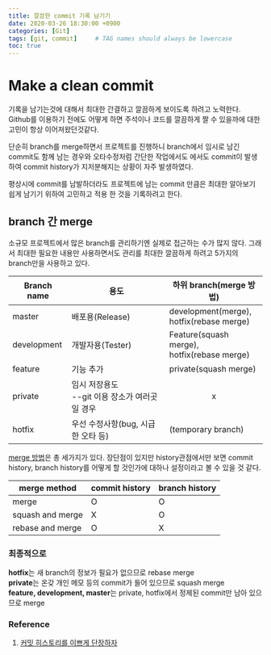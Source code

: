```yaml
---
title: 깔끔한 commit 기록 남기기
date: 2020-03-26 18:30:00 +0900
categories: [Git]
tags: [git, commit]     # TAG names should always be lowercase
toc: true
---
```


# Make a clean commit

기록을 남기는것에 대해서 최대한 간결하고 깔끔하게 보이도록 하려고 노력한다.
Github를 이용하기 전에도 어떻게 하면 주석이나 코드를 깔끔하게 짤 수 있을까에 대한 고민이 항상 이어져왔던것같다.   

단순히 branch를 merge하면서 프로젝트를 진행하니 branch에서 임시로 남긴 commit도 함께 남는 경우와 오타수정처럼 간단한 작업에서도 에서도 commit이 발생하여 commit history가 지저분해지는 상황이 자주 발생하였다.

평상시에 commit를 남발하더라도 프로젝트에 남는 commit 만큼은 최대한 알아보기 쉽게 남기기 위하여 고민하고 적용 한 것을 기록하려고 한다.


## branch 간 merge  

소규모 프로젝트에서 많은 branch를 관리하기엔 실제로 접근하는 수가 많지 않다.
그래서 최대한 필요한 내용만 사용하면서도 관리를 최대한 깔끔하게 하려고 5가지의 branch만을 사용하고 있다.

| Branch name | 용도 | 하위 branch(merge 방법) |
|------------|------|-----------|    
| master | 배포용(Release) |  development(merge),<br> hotfix(rebase merge) |
| development | 개발자용(Tester) | Feature(squash merge),<br> hotfix(rebase merge) |  
| feature | 기능 추가 | private(squash merge) |
| private | 임시 저장용도<br> --git 이용 장소가 여러곳일 경우 | <center>x</center>|
| hotfix | 우선 수정사항(bug, 시급한 오타 등) | (temporary branch) |

[merge 방법](https://evan-moon.github.io/2019/08/30/commit-history-merge-strategy/)은 총 세가지가 있다.
장단점이 있지만 history관점에서만 보면 commit history, branch history를 어떻게 할 것인가에 대하나 설정이라고 볼 수 있을 것 같다.

| merge method | commit history | branch history |
|---|---|---| 
| merge | O | O |
| squash and merge | X | O |
| rebase and merge | O | X | 

### 최종적으로

**hotfix**는 새 branch의 정보가 필요가 없으므로 rebase merge   
**private**는 온갖 개인 메모 등의 commit가 들어 있으므로 squash merge   
**feature, development, master**는 private, hotfix에서 정제된 commit만 남아 있으므로 merge        



### Reference
1. [커밋 히스토리를 이쁘게 단장하자](https://evan-moon.github.io/2019/08/30/commit-history-merge-strategy/)